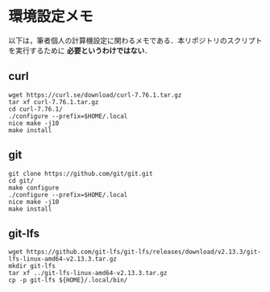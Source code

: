# 環境設定メモ

以下は，筆者個人の計算機設定に関わるメモである．本リポジトリのスクリプトを実行するために **必要というわけではない**．

## curl

```
wget https://curl.se/download/curl-7.76.1.tar.gz
tar xf curl-7.76.1.tar.gz 
cd curl-7.76.1/
./configure --prefix=$HOME/.local
nice make -j10
make install
```

## git

```
git clone https://github.com/git/git.git
cd git/
make configure
./configure --prefix=$HOME/.local
nice make -j10
make install
```

## git-lfs

```
wget https://github.com/git-lfs/git-lfs/releases/download/v2.13.3/git-lfs-linux-amd64-v2.13.3.tar.gz
mkdir git-lfs
tar xf ../git-lfs-linux-amd64-v2.13.3.tar.gz
cp -p git-lfs ${HOME}/.local/bin/
```
